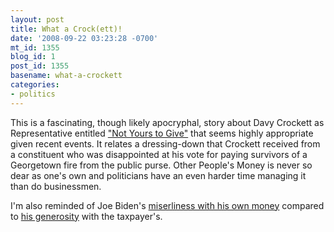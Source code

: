 ```yaml
---
layout: post
title: What a Crock(ett)!
date: '2008-09-22 03:23:28 -0700'
mt_id: 1355
blog_id: 1
post_id: 1355
basename: what-a-crockett
categories:
- politics
---
```

<p>
This is a fascinating, though likely apocryphal, story about Davy Crockett as Representative entitled <a href="http://www.fee.org/publications/notes/notes/notYoursToGive.asp">"Not Yours to Give"</a> that seems highly appropriate given recent events. It relates a dressing-down that Crockett received from a constituent who was disappointed at his vote for paying survivors of a Georgetown fire from the public purse. Other People's Money is never so dear as one's own and politicians have an even harder time managing it than do businessmen.
</p>
<p>
I'm also reminded of Joe Biden's <a href="http://www.usatoday.com/news/politics/election2008/2008-09-12-biden-financial_N.htm">miserliness with his own money</a> compared to <a href="http://biden.senate.gov/press/press_releases/index.cfm?q=Working%20for%20Delaware" title="Working for Delaware is almost entirely bringing OPM back to his constituents.">his generosity</a> with the taxpayer's.
</p>
